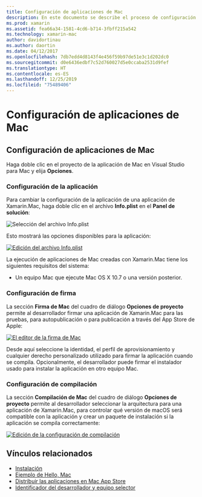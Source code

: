 ```yaml
---
title: Configuración de aplicaciones de Mac
description: En este documento se describe el proceso de configuración de una aplicación Xamarin.Mac para su publicación. Se trata también la configuración de la aplicación, de la firma y de la compilación.
ms.prod: xamarin
ms.assetid: fea66a34-1581-4cd6-b714-3fbff215a542
ms.technology: xamarin-mac
author: davidortinau
ms.author: daortin
ms.date: 04/12/2017
ms.openlocfilehash: 7db7edd4d8143f4e456f59b97de51e3c1d202dc0
ms.sourcegitcommit: d0e6436edbf7c52d760027d5e0ccaba2531d9fef
ms.translationtype: HT
ms.contentlocale: es-ES
ms.lasthandoff: 12/25/2019
ms.locfileid: "75489406"
---
```

# <a name="mac-app-configuration"></a>Configuración de aplicaciones de Mac

## <a name="mac-app-configuration"></a>Configuración de aplicaciones de Mac

Haga doble clic en el proyecto de la aplicación de Mac en Visual Studio para Mac y elija **Opciones**.

### <a name="application-settings"></a>Configuración de la aplicación

Para cambiar la configuración de la aplicación de una aplicación de Xamarin.Mac, haga doble clic en el archivo **Info.plist** en el **Panel de solución**:

![Selección del archivo Info.plist](app-configuration-images/config04.png "Selección del archivo Info.plist")

Esto mostrará las opciones disponibles para la aplicación:

 [![Edición del archivo Info.plist](app-configuration-images/config01.png "Edición del archivo Info.plist")](app-configuration-images/config01-large.png#lightbox)

La ejecución de aplicaciones de Mac creadas con Xamarin.Mac tiene los siguientes requisitos del sistema:

- Un equipo Mac que ejecute Mac OS X 10.7 o una versión posterior.

### <a name="signing-settings"></a>Configuración de firma

La sección **Firma de Mac** del cuadro de diálogo **Opciones de proyecto** permite al desarrollador firmar una aplicación de Xamarin.Mac para las pruebas, para autopublicación o para publicación a través del App Store de Apple:

[![El editor de la firma de Mac](app-configuration-images/config02.png "Ventana de firma de Mac")](app-configuration-images/config02-large.png#lightbox)

Desde aquí seleccione la identidad, el perfil de aprovisionamiento y cualquier derecho personalizado utilizado para firmar la aplicación cuando se compila. Opcionalmente, el desarrollador puede firmar el instalador usado para instalar la aplicación en otro equipo Mac.

### <a name="build-settings"></a>Configuración de compilación

La sección **Compilación de Mac** del cuadro de diálogo **Opciones de proyecto** permite al desarrollador seleccionar la arquitectura para una aplicación de Xamarin.Mac, para controlar qué versión de macOS será compatible con la aplicación y crear un paquete de instalación si la aplicación se compila correctamente:

 [![Edición de la configuración de compilación](app-configuration-images/config03.png "Edición de la configuración de compilación")](app-configuration-images/config03-large.png#lightbox)

## <a name="related-links"></a>Vínculos relacionados

- [Instalación](/visualstudio/mac/installation/)
- [Ejemplo de Hello, Mac](~/mac/get-started/hello-mac.md)
- [Distribuir las aplicaciones en Mac App Store](https://developer.apple.com/devcenter/mac/checklist/)
- [Identificador del desarrollador y equipo selector](https://developer.apple.com/resources/developer-id/)
